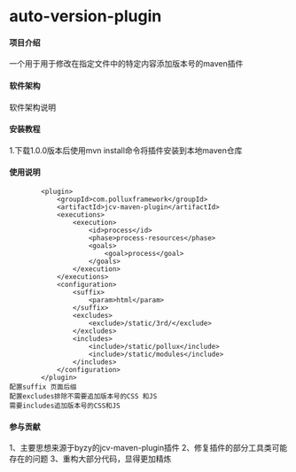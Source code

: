# auto-version-plugin

#### 项目介绍
一个用于用于修改在指定文件中的特定内容添加版本号的maven插件

#### 软件架构
软件架构说明


#### 安装教程

1.下载1.0.0版本后使用mvn install命令将插件安装到本地maven仓库

#### 使用说明

			<plugin>
				<groupId>com.polluxframework</groupId>
				<artifactId>jcv-maven-plugin</artifactId>
				<executions>
					<execution>
						<id>process</id>
						<phase>process-resources</phase>
						<goals>
							<goal>process</goal>
						</goals>
					</execution>
				</executions>
				<configuration>
					<suffix>
						<param>html</param>
					</suffix>
					<excludes>
						<exclude>/static/3rd/</exclude>
					</excludes>
					<includes>
						<include>/static/pollux</include>
						<include>/static/modules</include>
					</includes>
				</configuration>
			</plugin>
    配置suffix 页面后缀
    配置excludes排除不需要追加版本号的CSS 和JS
    需要includes追加版本号的CSS和JS
#### 参与贡献
1、主要思想来源于byzy的jcv-maven-plugin插件
2、修复插件的部分工具类可能存在的问题
3、重构大部分代码，显得更加精炼


